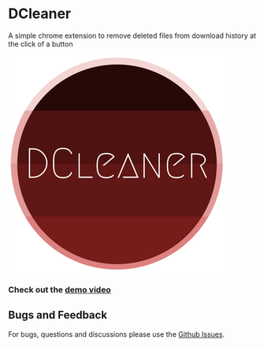 # DCleaner
A simple chrome extension to remove deleted files from download history at the click of a button

![DCleaner](DCleaner.png)

### Check out the [demo video](https://youtu.be/LR9fBOShdbc)

## Bugs and Feedback
For bugs, questions and discussions please use the [Github Issues](https://github.com/aksh4y/DCleaner/issues).
